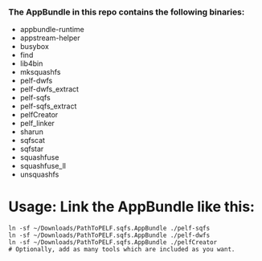 ### The AppBundle in this repo contains the following binaries:

- appbundle-runtime
- appstream-helper
- busybox
- find
- lib4bin
- mksquashfs
- pelf-dwfs
- pelf-dwfs_extract
- pelf-sqfs
- pelf-sqfs_extract
- pelfCreator
- pelf_linker
- sharun
- sqfscat
- sqfstar
- squashfuse
- squashfuse_ll
- unsquashfs

# Usage: Link the AppBundle like this:
```
ln -sf ~/Downloads/PathToPELF.sqfs.AppBundle ./pelf-sqfs
ln -sf ~/Downloads/PathToPELF.sqfs.AppBundle ./pelf-dwfs
ln -sf ~/Downloads/PathToPELF.sqfs.AppBundle ./pelfCreator
# Optionally, add as many tools which are included as you want.
```
